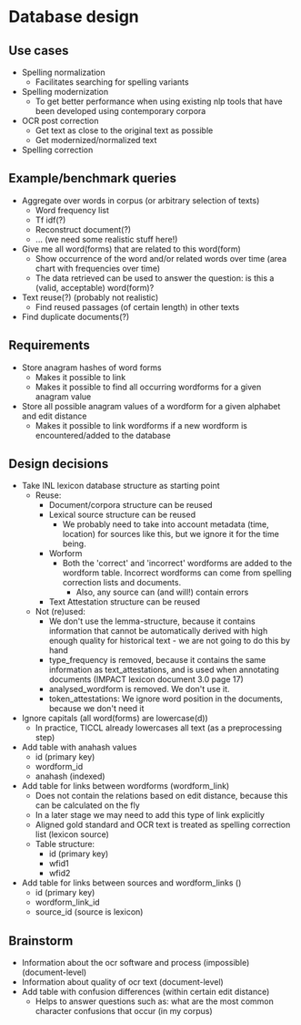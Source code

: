 # Database design

## Use cases

* Spelling normalization
	- Facilitates searching for spelling variants
* Spelling modernization
	- To get better performance when using existing nlp tools that have been
	  developed using contemporary corpora
* OCR post correction
	- Get text as close to the original text as possible
	- Get modernized/normalized text
* Spelling correction

## Example/benchmark queries

* Aggregate over words in corpus (or arbitrary selection of texts)
	- Word frequency list
	- Tf idf(?)
	- Reconstruct document(?)
	- ... (we need some realistic stuff here!)
* Give me all word(forms) that are related to this word(form)
	- Show occurrence of the word and/or related words over time (area chart with frequencies over time)
	- The data retrieved can be used to answer the question: is this a (valid, acceptable) word(form)?
* Text reuse(?) (probably not realistic)
	- Find reused passages (of certain length) in other texts
* Find duplicate documents(?)

## Requirements

* Store anagram hashes of word forms
	- Makes it possible to link
	- Makes it possible to find all occurring wordforms for a given anagram value
* Store all possible anagram values of a wordform for a given alphabet and edit distance
	- Makes it possible to link wordforms if a new wordform is encountered/added to the database

## Design decisions

* Take INL lexicon database structure as starting point
	- Reuse:
		- Document/corpora structure can be reused
		- Lexical source structure can be reused
			- We probably need to take into account metadata (time, location) for sources like this, but we ignore it for the time being.
		- Worform
			- Both the 'correct' and 'incorrect' wordforms are added to the wordform table. Incorrect wordforms can come from spelling correction lists and documents.
				- Also, any source can (and will!) contain errors
		- Text Attestation structure can be reused
	- Not (re)used:
		- We don't use the lemma-structure, because it contains information that cannot be automatically derived with high enough quality for historical text - we are not going to do this by hand
		- type_frequency is removed, because it contains the same information as text_attestations, and is used when annotating documents (IMPACT lexicon document 3.0 page 17)
		- analysed_wordform is removed. We don't use it.
		- token_attestations: We ignore word position in the documents, because we don't need it
* Ignore capitals (all word(forms) are lowercase(d))
	- In practice, TICCL already lowercases all text (as a preprocessing step)
* Add table with anahash values
	- id (primary key)
	- wordform_id
	- anahash (indexed)
* Add table for links between wordforms (wordform_link)
	- Does not contain the relations based on edit distance, because this can be calculated on the fly
	- In a later stage we may need to add this type of link explicitly
	- Aligned gold standard and OCR text is treated as spelling correction list (lexicon source)
	- Table structure:
		- id (primary key)
		- wfid1
		- wfid2
* Add table for links between sources and wordform_links ()
	- id (primary key)
	- wordform_link_id
	- source_id (source is lexicon)

## Brainstorm

* Information about the ocr software and process (impossible) (document-level)
* Information about quality of ocr text (document-level)
* Add table with confusion differences (within certain edit distance)
	- Helps to answer questions such as: what are the most common character confusions that occur (in my corpus)
